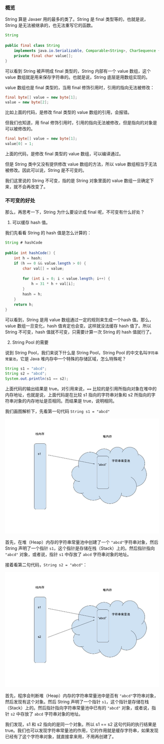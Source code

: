 ### 概览 ###

String 算是 Javaer 用的最多的类了。String 是 final 类型等的，也就是说，String 是无法被继承的，也无法重写它的函数。

```java
String

public final class String
    implements java.io.Serializable, Comparable<String>, CharSequence {
    private final char value[];
}
```

可以看到 String 被声明成 final 类型的，String 内部有一个 value 数组，这个 value 数组就是用来保存字符串的。也就是说，String 底层是用数组实现的。

value 数组也是 final 类型的，当用 final 修饰引用时，引用的指向无法被修改：

```java
final byte[] value = new byte[1];
value = new byte[2];
```

比如上面的代码，是修改 final 类型的 value 数组的引用，会报错。

但我们也知道，用 final 修饰引用时，引用的指向无法被修改，但是指向的对象是可以被修改的。

```java
final byte[] value = new byte[1];
value[0] = 1;
```

上面的代码，是修改 final 类型的 value 数组，可以编译通过。

但是 String 类中又没有提供修改 value 数组的方法，所以 value 数组相当于无法被修改。因此可以说，String 是不可变的。

我们这里说的 String 不可变，指的是 String 对象里面的 value 数组一旦确定下来，就不会再改变了。

### 不可变的好处 ###

那么，再思考一下，String 为什么要设计成 final 呢，不可变有什么好处？

1. 可以缓存 hash 值。

我们先看看 String 的 hash 值是怎么计算的：

```java
String # hashCode

public int hashCode() {
    int h = hash;
    if (h == 0 && value.length > 0) {
        char val[] = value;

        for (int i = 0; i < value.length; i++) {
            h = 31 * h + val[i];
        }
        hash = h;
    }
    return h;
}
```

可以看到，String 是用 value 数组通过一定的规则来生成一个hash 值。那么，value 数组一旦变化，hash 值肯定也会变。这样就没法缓存 hash 值了。所以 String 不可变，hash 值就不可变，只需要计算一次 String 的 hash 值就行了。

2. String Pool 的需要

说到 String Pool，我们来说下什么是 String Pool，String Pool 的中文名叫`字符串常量池`，它是 Java 堆内存中一个特殊的存储区域，怎么特殊呢？

```java
String s1 = "abcd";
String s2 = "abcd";
System.out.println(s1 == s2);
```

上面代码的输出结果是 true。对引用来说，`==` 比较的是引用所指向对象在堆中的内存地址，也就是说，上面代码是在比较 s1 指向的字符串对象和 s2 所指向的字符串对象的内存地址是否相同。而结果是 true，说明相同。

我们画图解析下，先看第一句代码 `String s1 = "abcd"`



<p align="center">
  <img src="https://raw.githubusercontent.com/shadowwingz/JavaLife/master/art/StringPool/1.jpg"/>
</p>



首先，在堆（Heap）内存的字符串常量池中创建了一个 `"abcd"`字符串对象，然后 String 声明了一个指针 `s1`，这个指针是存储在栈（Stack）上的。然后指针指向 `"abcd"` 对象，或者说，指针 `s1` 中存放了 `abcd` 字符串对象的地址。



接着看第二句代码，`String s2 = "abcd"`：



<p align="center">
  <img src="https://raw.githubusercontent.com/shadowwingz/JavaLife/master/art/StringPool/2.jpg"/>
</p>

首先，程序会判断堆（Heap）内存的字符串常量池中是否有 `"abcd"`字符串对象，然后发现有这个对象。然后 String 声明了一个指针 `s1`，这个指针是存储在栈（Stack）上的。然后指针指向字符串常量池中已有的 `"abcd"` 对象，或者说，指针 `s2` 中存放了 `abcd` 字符串对象的地址。



我们发现，s1 和 s2 指向的是同一个对象。所以 s1 == s2 这句代码的执行结果是 true。我们也可以发现字符串常量池的作用，它的作用就是缓存字符串，如果发现已经有了这个字符串对象，就直接拿来用，不用再创建了。